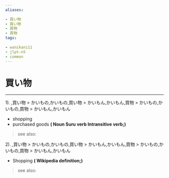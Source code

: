 ```yaml
---
aliases:
    
- 買い物
- 買い物
- 買物
- 買物
tags:
    
- wanikani11
- jlpt-n5
- common
---
```


# 買い物
---
1).
,買い物 > かいもの,かいもの,買い物 > かいもん,かいもん,買物 > かいもの,かいもの,買物 > かいもん,かいもん

- shopping
- purchased goods
**( Noun Suru verb Intransitive verb;)**
> see also: 
            
2).
,買い物 > かいもの,かいもの,買い物 > かいもん,かいもん,買物 > かいもの,かいもの,買物 > かいもん,かいもん

- Shopping
**( Wikipedia definition;)**
> see also: 
            